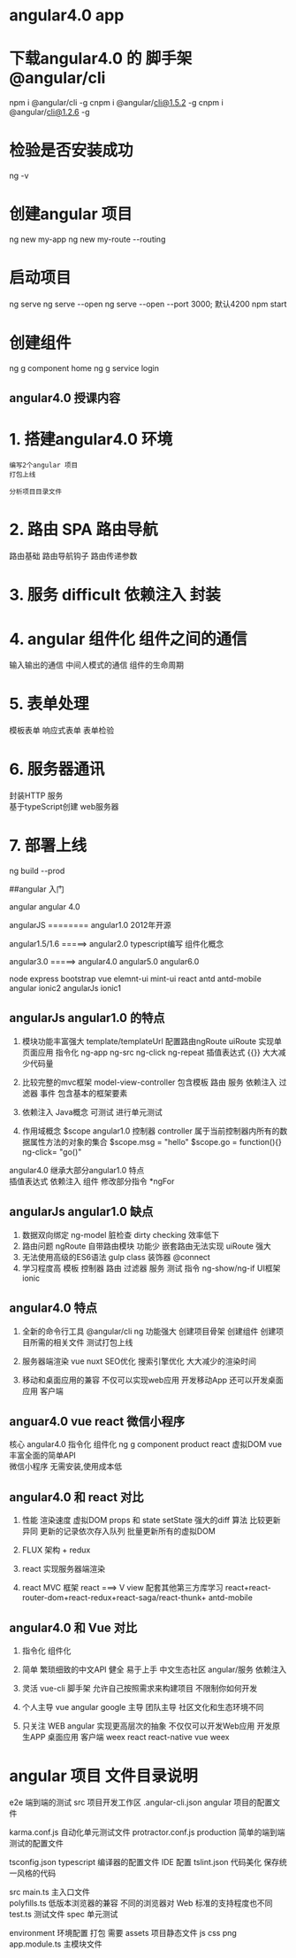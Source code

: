 # angular4.0 app 

# 下载angular4.0 的 脚手架  @angular/cli
npm i @angular/cli -g
cnpm i @angular/cli@1.5.2 -g
cnpm i @angular/cli@1.2.6 -g

# 检验是否安装成功
ng -v

# 创建angular 项目
ng new my-app
ng new my-route --routing

# 启动项目
ng serve
ng serve --open
ng serve --open --port 3000;    默认4200
npm start


# 创建组件
ng g component home
ng g service   login


## angular4.0 授课内容

# 1.  搭建angular4.0 环境
    编写2个angular 项目
    打包上线

    分析项目目录文件 

# 2. 路由 SPA 路由导航 
   路由基础
   路由导航钩子
   路由传递参数

# 3. 服务 difficult  依赖注入   封装 

# 4. angular 组件化   组件之间的通信
输入输出的通信 
中间人模式的通信 
组件的生命周期

# 5. 表单处理 
模板表单
响应式表单 
表单检验

# 6. 服务器通讯 
封装HTTP 服务  
基于typeScript创建 web服务器

# 7. 部署上线
ng build --prod 


##angular 入门 

angular 
angular 4.0 


angularJS    ======== angular1.0       2012年开源  

angular1.5/1.6   =====>  angular2.0      typescript编写 组件化概念 

angular3.0   =====>  angular4.0      angular5.0   angular6.0 

node  express bootstrap 
vue   elemnt-ui mint-ui
react antd antd-mobile
angular ionic2
angularJs ionic1

## angularJs  angular1.0 的特点  
1. 模块功能丰富强大  template/templateUrl 配置路由ngRoute uiRoute 实现单页面应用 指令化  ng-app ng-src ng-click ng-repeat 插值表达式  {{}}  大大减少代码量   
2. 比较完整的mvc框架  model-view-controller  包含模板 路由 服务 依赖注入 过滤器  事件 包含基本的框架要素 
3. 依赖注入  Java概念  可测试 进行单元测试  

4. 作用域概念  $scope  angular1.0 控制器 controller 属于当前控制器内所有的数据属性方法的对象的集合 $scope.msg = "hello"  $scope.go = function(){}   ng-click= "go()"

angular4.0 继承大部分angular1.0 特点  
插值表达式  依赖注入  组件   修改部分指令   *ngFor 


## angularJs angular1.0 缺点

1. 数据双向绑定  ng-model 脏检查 dirty checking    效率低下  
2. 路由问题   ngRoute  自带路由模块  功能少 嵌套路由无法实现  uiRoute  强大
3. 无法使用高级的ES6语法  gulp  class  装饰器  @connect 
4. 学习程度高  模板 控制器 路由 过滤器  服务  测试 指令  ng-show/ng-if   UI框架 ionic 


## angular4.0 特点
1. 全新的命令行工具  @angular/cli  ng 功能强大  创建项目骨架  创建组件  创建项目所需的相关文件 测试打包上线

2. 服务器端渲染  vue nuxt  SEO优化 搜索引擎优化  大大减少的渲染时间  

3. 移动和桌面应用的兼容   不仅可以实现web应用  开发移动App 还可以开发桌面应用  客户端


## anguar4.0 vue react   微信小程序

核心 
angular4.0  指令化  组件化  ng g component product 
react  虚拟DOM
vue    丰富全面的简单API  
微信小程序   无需安装,使用成本低 



## angular4.0 和 react 对比
1. 性能  渲染速度  虚拟DOM    props 和 state  setState  强大的diff 算法  比较更新异同  更新的记录依次存入队列  批量更新所有的虚拟DOM

2. FLUX 架构  + redux 

3. react 实现服务器端渲染  

4. react MVC 框架  react ===> V  view  配套其他第三方库学习   react+react-router-dom+react-redux+react-saga/react-thunk+ antd-mobile     


## angular4.0 和 Vue 对比  
1. 指令化  组件化  

1. 简单  繁琐细致的中文API 健全  易于上手    中文生态社区   angular/服务  依赖注入  

2. 灵活  vue-cli  脚手架   允许自己按照需求来构建项目 不限制你如何开发     

3. 个人主导  vue   angular google 主导  团队主导  社区文化和生态环境不同

4. 只关注 WEB  angular 实现更高层次的抽象  不仅仅可以开发Web应用  开发原生APP 桌面应用 客户端  weex 
react  react-native
vue    weex


# angular 项目 文件目录说明 
e2e 端到端的测试 
src 项目开发工作区
.angular-cli.json  angular 项目的配置文件 

karma.conf.js  自动化单元测试文件
protractor.conf.js  production  简单的端到端测试的配置文件


tsconfig.json typescript 编译器的配置文件  IDE 配置
tslint.json  代码美化 保存统一风格的代码

src
main.ts 主入口文件  
polyfills.ts  低版本浏览器的兼容   不同的浏览器对 Web 标准的支持程度也不同
test.ts  测试文件 
spec 单元测试

environment  环境配置  打包 需要 
assets  项目静态文件  js  css png 
app.module.ts  主模块文件 
